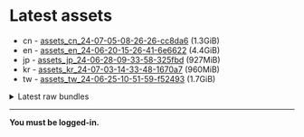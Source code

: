 # Latest assets
- cn - [assets_cn_24-07-05-08-26-26-cc8da6](https://github.com/ArknightsAssets/NewAssets/actions/runs/9849834840/artifacts/1680289682) (1.3GiB)
- en - [assets_en_24-06-20-15-26-41-6e6622](https://github.com/ArknightsAssets/NewAssets/actions/runs/9612674722/artifacts/1624549541) (4.4GiB)
- jp - [assets_jp_24-06-28-09-33-58-325fbd](https://github.com/ArknightsAssets/NewAssets/actions/runs/9852619316/artifacts/1680900406) (927MiB)
- kr - [assets_kr_24-07-03-14-33-48-1670a7](https://github.com/ArknightsAssets/NewAssets/actions/runs/9852619316/artifacts/1680900875) (960MiB)
- tw - [assets_tw_24-06-25-10-51-59-f52493](https://github.com/ArknightsAssets/NewAssets/actions/runs/9692301501/artifacts/1643515274) (1.7GiB)

<details>
<summary>Latest raw bundles</summary>

- cn - [bundles_cn_24-07-05-08-26-26-cc8da6](https://github.com/ArknightsAssets/NewAssets/actions/runs/9849834840/artifacts/1680290413) (657MiB)
- en - [bundles_en_24-06-20-15-26-41-6e6622](https://github.com/ArknightsAssets/NewAssets/actions/runs/9612674722/artifacts/1624552495) (1.7GiB)
- jp - [bundles_jp_24-06-28-09-33-58-325fbd](https://github.com/ArknightsAssets/NewAssets/actions/runs/9852619316/artifacts/1680900985) (308MiB)
- kr - [bundles_kr_24-07-03-14-33-48-1670a7](https://github.com/ArknightsAssets/NewAssets/actions/runs/9852619316/artifacts/1680901457) (319MiB)
- tw - [bundles_tw_24-06-25-10-51-59-f52493](https://github.com/ArknightsAssets/NewAssets/actions/runs/9692301501/artifacts/1643515865) (409MiB)

</details>

---

**You must be logged-in.**

